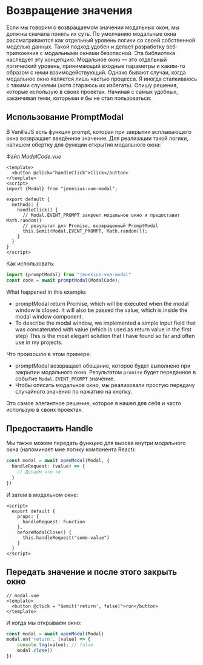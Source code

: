 # Возвращение значения

Если мы говорим о возвращаемом значении модальных окон, мы должны сначала понять их суть.
По умолчанию модальные окна рассматриваются как отдельный уровень логики со своей собственной моделью данных.
Такой подход удобен и делает разработку веб-приложения с модальными окнами безопасной. Эта библиотека наследует
эту концепцию. Модальное окно — это отдельный логический уровень, принимающий входные параметры и каким-то образом с
ними взаимодействующий. Однако бывают случаи, когда модальное окно является лишь частью процесса. Я иногда сталкиваюсь с
такими случаями (хотя стараюсь их избегать). Опишу решения, которые использую в своих проектах. Начиная с самых удобных,
заканчивая теми, которыми я бы не стал пользоваться:

## Использование PromptModal

В VanillaJS есть функция prompt, которая при закрытии всплывающего окна возвращает введённое значение. Для реализации
такой логики, напишем обертку для функции открытия модального окна:

Файл *ModalCode.vue*
```vue
<template>
  <button @click="handleClick">Click</button>
</template>
<script>
import {Modal} from "jenesius-vue-modal";

export default {
  methods: {
    handleClick() {
      // Modal.EVENT_PROMPT закроет модальное окно и предоставит Math.random()
      // результат для Promise, возвращенный PromptModal
      this.$emit(Modal.EVENT_PROMPT, Math.random());
    }
  }
}
</script>
```

Как использовать:
```ts
import {promptModal} from "jenesius-vue-modal"
const code = await promptModal(ModalCode);
```
What happened in this example:

- promptModal return Promise, which will be executed when the modal window is closed. It will also be passed the value, which is inside the modal window component.
- To describe the modal window, we implemented a simple input field that was concatenated with value (which is used as return value in the first step)
  This is the most elegant solution that I have found so far and often use in my projects.


Что произошло в этом примере:

- promptModal возвращает обещание, которое будет выполнено при закрытии модального окна. Результатом `promise` будет
переданное в событие `Modal.EVENT_PROMPT` значение.
- Чтобы описать модальное окно, мы реализовали простую передачу случайного значения по нажатию на кнопку.

Это самое элегантное решение, которое я нашел для себя и часто использую в своих проектах.

## Предоставить Handle
Мы также можем передать функцию для вызова внутри модального окна (напоминает мне логику компонента React):

```ts
const modal = await openModal(Modal, {
  handleRequest: (value) => {
    // Делаем что-то 
  }
})
```
И затем в модальном окне:
```vue
<script>
  export default {
    props: {
      handleRequest: Function
    },
    beforeModalClose() {
      this.handleRequest("some-value")
    }
  }
</script>
```

## Передать значение и после этого закрыть окно

```vue
// modal.vue
<template>
  <button @click = "$emit('return', false)">run</button>
</template>
```
И когда мы открываем окно:
```ts
const modal = await openModal(Modal)
modal.on('return', (value) => {
    console.log(value); // false
    modal.close()
})
```
